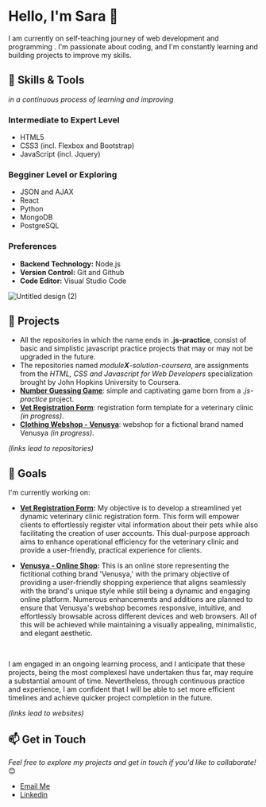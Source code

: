 # Hello, I'm Sara 👋

I am currently on self-teaching journey of web development and programming . I'm passionate about coding, and I'm constantly learning and building projects to improve my skills.

## 🔧 Skills & Tools
*in a continuous process of learning and improving*

### Intermediate to Expert Level
- HTML5
- CSS3 (incl. Flexbox and Bootstrap)
- JavaScript (incl. Jquery)
  
### Begginer Level or Exploring
- JSON and AJAX
- React
- Python
- MongoDB
- PostgreSQL

### Preferences
- **Backend Technology:** Node.js
- **Version Control:** Git and Github
- **Code Editor:** Visual Studio Code

![Untitled design (2)](https://github.com/user-attachments/assets/957da097-b96c-41d3-becf-81d4bf581000)


## 🚀 Projects
- All the repositories in which the name ends in **.js-practice**, consist of basic and simplistic javascript practice projects that may or may not be upgraded in the future.
- The repositories named *module**X**-solution-coursera*, are assignments from the *HTML, CSS and Javascript for Web Developers* specialization brought by John Hopkins University to Coursera.
- [**Number Guessing Game**](https://github.com/SaraFreitas02/Number-Guessing-Game.v2): simple and captivating game born from a *.js-practice* project.
- [**Vet Registration Form**](https://github.com/SaraFreitas02/Vet-Registration-Form): registration form template for a veterinary clinic *(in progress)*.
- [**Clothing Webshop - Venusya**](https://github.com/SaraFreitas02/Vet-Registration-Form): webshop for a fictional brand named Venusya *(in progress)*.

*(links lead to repositories)*

## 🌱 Goals

I'm currently working on:

   - **[Vet Registration Form](https://sarafreitas02.github.io/Vet-Registration-Form/):**
    My objective is to develop a streamlined yet dynamic veterinary clinic registration form. This form will empower clients to effortlessly register vital information about their pets while also facilitating the creation of user accounts. This dual-purpose approach 
   aims to enhance operational efficiency for the veterinary clinic and provide a user-friendly, practical experience for clients.


  - **[Venusya - Online Shop](https://sarafreitas02.github.io/Venusya/):**
  This is an online store representing the fictitional cothing brand 'Venusya,' with the primary objective of providing a user-friendly shopping experience that aligns seamlessly with the brand's unique style while still being a dynamic and engaging online 
  platform. Numerous enhancements and additions are planned to ensure that Venusya's webshop becomes responsive, intuitive, and effortlessly browsable across different devices and web browsers. All of this will be achieved while maintaining a visually appealing, 
  minimalistic, and elegant aesthetic.

<br>

I am engaged in an ongoing learning process, and I anticipate that these projects, being the most complexesI have undertaken thus far, may require a substantial amount of time. Nevertheless, through continuous practice and experience, I am confident that I will be able to set more efficient timelines and achieve quicker project completion in the future.

*(links lead to websites)*

## 📫 Get in Touch
*Feel free to explore my projects and get in touch if you'd like to collaborate!* 😊
- [Email Me](mailto:sarafreitas.contact@gmail.com)
- [Linkedin](https://www.linkedin.com/in/sara-freitas-02575b31b/)


